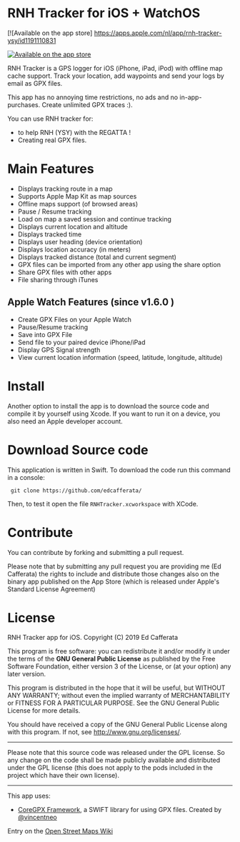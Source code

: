 RNH Tracker for iOS + WatchOS
===============================================

[![Available on the app store] <https://apps.apple.com/nl/app/rnh-tracker-ysy/id1191110831>

[![Available on the app store](https://merlos.github.io/iOS-Open-GPX-Tracker/images/download-app-store.svg)](https://apps.apple.com/nl/app/rnh-tracker-ysy/id1191110831)

RNH Tracker is a GPS logger for iOS (iPhone, iPad, iPod) with offline map cache support. 
Track your location, add waypoints and send your logs by email as GPX files.

This app has no annoying time restrictions, no ads and no in-app-purchases. Create unlimited GPX traces :).

You can use RNH tracker for:

 - to help RNH (YSY) with the REGATTA !
 - Creating real GPX files.

# Main Features

 - Displays tracking route in a map
 - Supports Apple Map Kit as map sources
 - Offline maps support (of browsed areas)
 - Pause / Resume tracking
 - Load on map a saved session and continue tracking
 - Displays current location and altitude
 - Displays tracked time
 - Displays user heading (device orientation) 
 - Displays location accuracy (in meters) 
 - Displays tracked distance (total and current segment)
 - GPX files can be imported from any other app using the share option
 - Share GPX files with other apps
 - File sharing through iTunes

## Apple Watch Features (since v1.6.0 )
- Create GPX Files on your Apple Watch
- Pause/Resume tracking
- Save into GPX File
- Send file to your paired device iPhone/iPad
- Display GPS Signal strength
- View current location information (speed, latitude, longitude, altitude)

# Install

Another option to install the app is to download the source code and compile it by yourself using Xcode. If you want to run it on a device, you also need an Apple developer account.

# Download Source code
This application is written in Swift. To download the code run this command in a console:

```
 git clone https://github.com/edcafferata/
```

Then, to test it open the file `RNHTracker.xcworkspace` with XCode.

# Contribute
You can contribute by forking and submitting a pull request.

Please note that by submitting any pull request you are providing me (Ed Cafferata) the rights to include and distribute those changes also on the binary app published on the App Store (which is released under Apple's Standard License Agreement)

License
====================

RNH Tracker app for iOS.  Copyright (C) 2019  Ed Cafferata

This program is free software: you can redistribute it and/or modify
it under the terms of the **GNU General Public License** as published by
the Free Software Foundation, either version 3 of the License, or
(at your option) any later version.

This program is distributed in the hope that it will be useful,
but WITHOUT ANY WARRANTY; without even the implied warranty of
MERCHANTABILITY or FITNESS FOR A PARTICULAR PURPOSE.  See the
GNU General Public License for more details.

You should have received a copy of the GNU General Public License
along with this program.  If not, see <http://www.gnu.org/licenses/>.

----

Please note that this source code was released under the GPL license.  So any change on the code shall be made publicly available and distributed under the GPL license (this does not apply to the pods included in the project which have their own license).

----

This app uses:
- [CoreGPX Framework](https://github.com/vincentneo/CoreGPX), a SWIFT library for using GPX files. Created by [@vincentneo](http://github.com/vincentneo)


Entry on the [Open Street Maps Wiki](https://wiki.openstreetmap.org/wiki/OpenGpxTracker)
